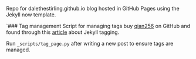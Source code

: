 Repo for dalethestirling.github.io blog hosted in GitHub Pages using the Jekyll now template.

`### Tag management
Script for managing tags buy [qian256](https://github.com/qian256) on GitHub and found through this [article](https://longqian.me/2017/02/09/github-jekyll-tag/) about Jekyll tagging.


Run `_scripts/tag_page.py` after writing a new post to ensure tags are managed. 
